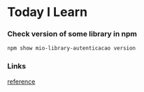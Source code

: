 # Today I Learn

### Check version of some library in npm

```bash
npm show mio-library-autenticacao version
```

### Links

[reference](https://stackoverflow.com/questions/10972176/find-the-version-of-an-installed-npm-package)
